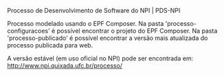 Processo de Desenvolvimento de Software do NPI | PDS-NPI

Processo modelado usando o EPF Composer. Na pasta 'processo-configuracoes' é possível encontrar o projeto do EPF Composer. Na pasta 'processo-publicado' é possível encontrar a versão mais atualizada do processo publicada para web.

A versão estável (em uso oficial no NPI) pode ser encontrada em: http://www.npi.quixada.ufc.br/processo/
